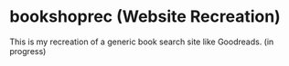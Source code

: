 # bookshoprec (Website Recreation)
This is my recreation of a generic book search site like Goodreads. (in progress)